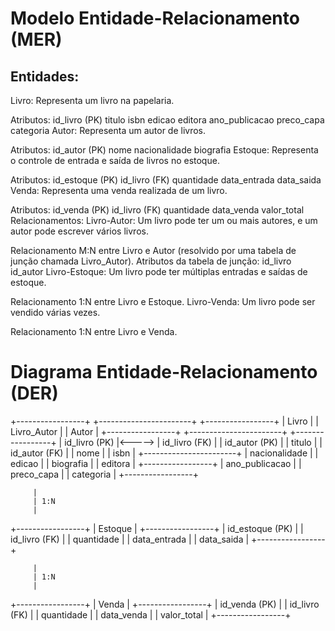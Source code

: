 # Modelo Entidade-Relacionamento (MER)

 ## Entidades:
Livro: Representa um livro na papelaria.

Atributos:
id_livro (PK)
titulo
isbn
edicao
editora
ano_publicacao
preco_capa
categoria
Autor: Representa um autor de livros.

Atributos:
id_autor (PK)
nome
nacionalidade
biografia
Estoque: Representa o controle de entrada e saída de livros no estoque.

Atributos:
id_estoque (PK)
id_livro (FK)
quantidade
data_entrada
data_saida
Venda: Representa uma venda realizada de um livro.

Atributos:
id_venda (PK)
id_livro (FK)
quantidade
data_venda
valor_total
Relacionamentos:
Livro-Autor: Um livro pode ter um ou mais autores, e um autor pode escrever vários livros.

Relacionamento M:N entre Livro e Autor (resolvido por uma tabela de junção chamada Livro_Autor).
Atributos da tabela de junção:
id_livro
id_autor
Livro-Estoque: Um livro pode ter múltiplas entradas e saídas de estoque.

Relacionamento 1:N entre Livro e Estoque.
Livro-Venda: Um livro pode ser vendido várias vezes.

Relacionamento 1:N entre Livro e Venda.


# Diagrama Entidade-Relacionamento (DER)

+-----------------+        +-----------------------+       +-----------------+
|     Livro      |        |       Livro_Autor      |       |     Autor       |
+-----------------+        +-----------------------+       +-----------------+
| id_livro (PK)  |<-----> | id_livro (FK)          |       | id_autor (PK)   |
| titulo         |        | id_autor (FK)          |       | nome            |
| isbn           |        +-----------------------+        | nacionalidade   |
| edicao         |                                         | biografia       |
| editora        |                                         +-----------------+
| ano_publicacao |
| preco_capa     |
| categoria      |
+-----------------+    

         |
         | 1:N
         |
+-----------------+
|     Estoque     |
+-----------------+
| id_estoque (PK) |
| id_livro (FK)   |
| quantidade      |
| data_entrada    |
| data_saida      |
+-----------------+

         |
         | 1:N
         |
+-----------------+
|     Venda       |
+-----------------+
| id_venda (PK)   |
| id_livro (FK)   |
| quantidade      |
| data_venda      |
| valor_total     |
+-----------------+

